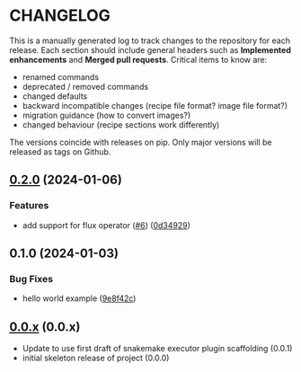 # CHANGELOG

This is a manually generated log to track changes to the repository for each release.
Each section should include general headers such as **Implemented enhancements**
and **Merged pull requests**. Critical items to know are:

 - renamed commands
 - deprecated / removed commands
 - changed defaults
 - backward incompatible changes (recipe file format? image file format?)
 - migration guidance (how to convert images?)
 - changed behaviour (recipe sections work differently)

The versions coincide with releases on pip. Only major versions will be released as tags on Github.

## [0.2.0](https://github.com/snakemake/snakemake-executor-plugin-kueue/compare/v0.1.0...v0.2.0) (2024-01-06)


### Features

* add support for flux operator ([#6](https://github.com/snakemake/snakemake-executor-plugin-kueue/issues/6)) ([0d34929](https://github.com/snakemake/snakemake-executor-plugin-kueue/commit/0d34929efee17a2b8f2936f7683201644879d073))

## 0.1.0 (2024-01-03)


### Bug Fixes

* hello world example ([9e8f42c](https://github.com/snakemake/snakemake-executor-plugin-kueue/commit/9e8f42cfeb2b0c494196b6c700b0f4dbba8a1f15))

## [0.0.x](https://github.com/snakemake/snakemake-executor-kueue/tree/main) (0.0.x)
 - Update to use first draft of snakemake executor plugin scaffolding (0.0.1)
 - initial skeleton release of project (0.0.0)
